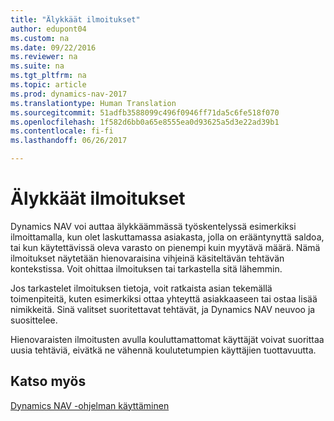```yaml
---
title: "Älykkäät ilmoitukset"
author: edupont04
ms.custom: na
ms.date: 09/22/2016
ms.reviewer: na
ms.suite: na
ms.tgt_pltfrm: na
ms.topic: article
ms.prod: dynamics-nav-2017
ms.translationtype: Human Translation
ms.sourcegitcommit: 51adfb3588099c496f0946ff71da5c6fe518f070
ms.openlocfilehash: 1f582d6bb0a65e8555ea0d93625a5d3e22ad39b1
ms.contentlocale: fi-fi
ms.lasthandoff: 06/26/2017

---
```


# <a name="smart-notifications"></a>Älykkäät ilmoitukset
Dynamics NAV voi auttaa älykkäämmässä työskentelyssä esimerkiksi ilmoittamalla, kun olet laskuttamassa asiakasta, jolla on erääntynyttä saldoa, tai kun käytettävissä oleva varasto on pienempi kuin myytävä määrä. Nämä ilmoitukset näytetään hienovaraisina vihjeinä käsiteltävän tehtävän kontekstissa. Voit ohittaa ilmoituksen tai tarkastella sitä lähemmin.  

Jos tarkastelet ilmoituksen tietoja, voit ratkaista asian tekemällä toimenpiteitä, kuten esimerkiksi ottaa yhteyttä asiakkaaseen tai ostaa lisää nimikkeitä. Sinä valitset suoritettavat tehtävät, ja Dynamics NAV neuvoo ja suosittelee.  

Hienovaraisten ilmoitusten avulla kouluttamattomat käyttäjät voivat suorittaa uusia tehtäviä, eivätkä ne vähennä koulutetumpien käyttäjien tuottavuutta.

## <a name="see-also"></a>Katso myös
[Dynamics NAV -ohjelman käyttäminen](ui-work-product.md)

